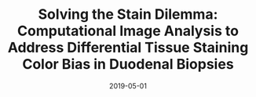 ---
title: "Solving the Stain Dilemma: Computational Image Analysis to Address Differential Tissue Staining Color Bias in Duodenal Biopsies"
collection: publications
permalink: 
excerpt: 'Celiac disease (CeD) is a chronic immune-mediated disease and the glutenfree diet (GFD) is the only treatment available, which requires significant patient education, lifetime motivation, and strict compliance. Few studies have evaluated GFD adherence and its association with patient outcomes.'
date: 2019-05-01
venue: 'Gastroenterology'
paperurl: 'https://www.gastrojournal.org/article/S0016-5085(19)39255-8/abstract'
citation: 'Syed, Sana, Aman Shrivastava, Karan Kant, Saurav Sengupta, Luke Kang, Marium N. Khan, Najeeha T. Iqbal et al. "Mo1992–solving the stain dilemma: Computational image analysis to address differential tissue staining color bias in duodenal biopsies." Gastroenterology 156, no. 6 (2019): S-914.'
---